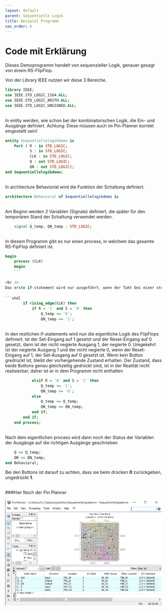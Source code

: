 ```yaml
---
layout: default
parent: Sequentielle Logik
title: Beispiel Programm
nav_order: 6
---
```

# Code mit Erklärung
Dieses Demoprogramm handelt von sequenzieller Logik, genauer gesagt von einem RS-FlipFlop.



Von der Library IEEE nutzen wir diese 3 Bereiche.
```vhdl
library IEEE;
use IEEE.STD_LOGIC_1164.ALL;
use IEEE.STD_LOGIC_ARITH.ALL;
use IEEE.STD_LOGIC_UNSIGNED.ALL;
```

<br />
In entity werden, wie schon bei der kombinatorischen Logik, die Ein- und Ausgänge definiert. Achtung: Diese müssen auch im Pin-Planner korrekt eingestellt sein!

```vhdl
entity Sequentiellelogikdemo is
    Port ( R : in STD_LOGIC;
           S : in STD_LOGIC;
           CLK : in STD_LOGIC;
           Q : out STD_LOGIC;
           QN : out STD_LOGIC);
end Sequentiellelogikdemo;
```

<br />
In architecture Behaviorial wird die Funktion der Schaltung definiert.

```vhdl
architecture Behavioral of Sequentiellelogikdemo is
```

<br />
Am Beginn werden 2 Variablen (Signale) definiert, die später für den temporären Stand der Schaltung verwendet werden.

```vhdl
	signal Q_temp, QN_temp : STD_LOGIC;
```

<br />
In diesem Programm gibt es nur einen process, in welchem das gesamte RS-FipFlop definiert ist.

```vhdl
begin
    process (CLK)
    begin
	```

<br />	
Das erste if-statement wird nur ausgeführt, wenn der Takt bei einer steigenden Flanke angelangt ist, das FlipFlop ist also Taktflankengesteuert.

```vhdl	
        if rising_edge(CLK) then
            if R = '1' and S = '0' then
                Q_temp <= '0';
                QN_temp <= '1';
```

<br />
In den restlichen if-statements wird nun die eigentliche Logik des FlipFlops definiert. 
Ist der Set-Eingang auf 1 gesetzt und der Reset-Eingang auf 0 gesetzt, dann ist der nicht negierte Ausgang 1, der negierte 0. 
Umgekehrt ist der negierte Ausgang 1 und der nicht negierte 0, wenn der Reset-Eingang auf 1, der Set-Ausgang auf 0 gesetzt ist. 
Wenn kein Button gredrückt ist, bleibt der vorhergehende Zustand erhalten. 
Der Zustand, dass beide Buttons genau gleichzeitig gedrückt sind, ist in der Realität nicht realisierbar, daher ist er in dem Programm nicht enthalten

```vhdl
            elsif R = '0' and S = '1' then
                Q_temp <= '1';
                QN_temp <= '0';
            else
                Q_temp <= Q_temp;
                QN_temp <= QN_temp;
            end if;
        end if;
    end process;
```

<br />
Nach dem eigentlichen process wird dann noch der Status der Variablen der Ausgänge auf die richtigen Ausgänge geschrieben.


```vhdl
    Q <= Q_temp;
    QN <= QN_temp;
end Behavioral;
```


Bei den Buttons ist darauf zu achten, dass sie beim drücken **0** zurückgeben, ungedrückt **1**.

<br />
###Hier Noch der Pin Planner

![Pinplanner-picture](../assets/pin_planner_sl.png)